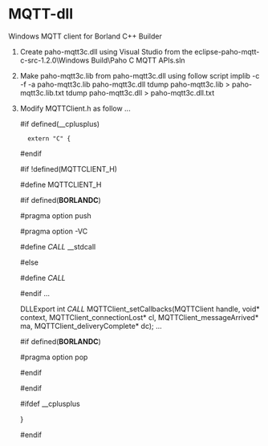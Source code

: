 # MQTT-dll
Windows MQTT client for Borland C++ Builder

1. Create paho-mqtt3c.dll using Visual Studio from the eclipse-paho-mqtt-c-src-1.2.0\Windows Build\Paho C MQTT APIs.sln

2. Make paho-mqtt3c.lib from paho-mqtt3c.dll using follow script
	implib -c -f -a paho-mqtt3c.lib paho-mqtt3c.dll
	tdump paho-mqtt3c.lib > paho-mqtt3c.lib.txt
	tdump paho-mqtt3c.dll > paho-mqtt3c.dll.txt

3. Modify MQTTClient.h as follow
	...

	#if defined(__cplusplus)
	
		 extern "C" {
	
	#endif
	
	#if !defined(MQTTCLIENT_H)
	
	#define MQTTCLIENT_H 
	
	#if defined(__BORLANDC__)
	
	#pragma option push
	
	#pragma option -VC
	
	#define _CALL_ __stdcall
	
	#else
	
	#define _CALL_
	
	#endif 
	...
	
	DLLExport int _CALL_ MQTTClient_setCallbacks(MQTTClient handle, void* context, MQTTClient_connectionLost* cl,
	MQTTClient_messageArrived* ma, MQTTClient_deliveryComplete* dc);
	...
	 
	
	#if defined(__BORLANDC__)
	
	#pragma option pop
	
	#endif
	
	#endif
	
	#ifdef __cplusplus
	
	}
	
	#endif 

